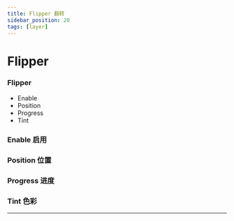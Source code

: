 ```yaml
---
title: Flipper 翻转
sidebar_position: 20
tags: [layer]
---
```


# Flipper


<div class="patch-container">
 <div class="patch layer">
  <h3>Flipper</h3>
   <ul class="inputs"> 
        <li>Enable</li>  
        <li>Position</li>
        <li>Progress</li>
        <li>Tint</li>
   </ul>
 </div>
</div>

### Enable 启用

### Position 位置

### Progress 进度

### Tint 色彩


------
